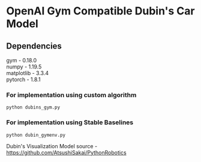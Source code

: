 # OpenAI Gym Compatible Dubin's Car Model

## Dependencies </br>
gym - 0.18.0 </br>
numpy - 1.19.5 </br>
matplotlib - 3.3.4 </br>
pytorch - 1.8.1 </br>

### For implementation using custom algorithm
```python dubins_gym.py```

### For implementation using Stable Baselines
```python dubin_gymenv.py```

Dubin's Visualization Model source - https://github.com/AtsushiSakai/PythonRobotics

